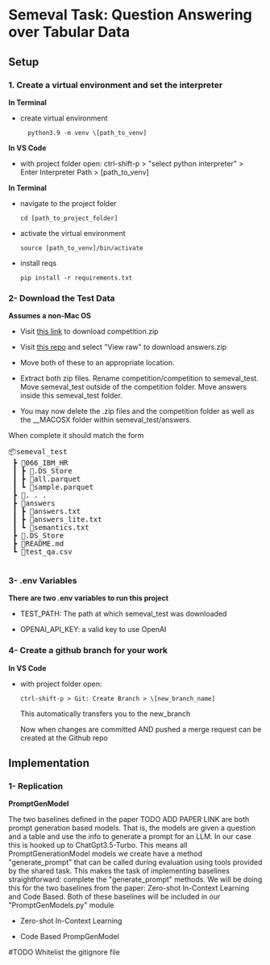 # Semeval Task: Question Answering over Tabular Data

## Setup

### 1. Create a virtual environment and set the interpreter

**In Terminal**
- create virtual environment

        python3.9 -m venv \[path_to_venv]

**In VS Code**
- with project folder open:
    ctrl-shift-p > "select python interpreter" > Enter Interpreter Path > \[path_to_venv]
    
**In Terminal**
- navigate to the project folder
    
      cd [path_to_project_folder]

- activate the virtual environment
    
      source [path_to_venv]/bin/activate

- install reqs

      pip install -r requirements.txt

### 2- Download the Test Data

**Assumes a non-Mac OS**

- Visit [this link](https://drive.google.com/file/d/1IpSi0gNPYj9a9lNbWPsL3TxIBILoLsfE/view) to download competition.zip

- Visit [this repo](https://github.com/jorses/databench_eval/blob/main/examples/answers.zip) and select "View raw" to download answers.zip

- Move both of these to an appropriate location.

- Extract both zip files. Rename competition/competition to semeval_test. Move semeval_test outside of the competition folder. Move answers inside this semeval_test folder. 

- You may now delete the .zip files and the competition folder as well as the __MACOSX folder within semeval_test/answers.

When complete it should match the form

<pre>
📦semeval_test
 ┣ 📂066_IBM_HR
 ┃ ┣ 📜.DS_Store
 ┃ ┣ 📜all.parquet
 ┃ ┗ 📜sample.parquet
 ┣ 📂. . .
 ┣ 📂answers
 ┃ ┣ 📜answers.txt
 ┃ ┣ 📜answers_lite.txt
 ┃ ┗ 📜semantics.txt
 ┣ 📜.DS_Store
 ┣ 📜README.md
 ┗ 📜test_qa.csv
 </pre>

### 3- .env Variables

**There are two .env variables to run this project**

- TEST_PATH: The path at which semeval_test was downloaded

- OPENAI_API_KEY: a valid key to use OpenAI

### 4- Create a github branch for your work

**In VS Code**
-   with project folder open:
        
        ctrl-shift-p > Git: Create Branch > \[new_branch_name]

    This automatically transfers you to the new_branch

    Now when changes are committed AND pushed a merge request can be created at the Github repo

## Implementation

### 1- Replication

**PromptGenModel**

The two baselines defined in the paper TODO ADD PAPER LINK are both
prompt generation based models. That is, the models are given a question and a table and use the info to generate a prompt for an LLM. In our case this is hooked up to ChatGpt3.5-Turbo.
This means all PromptGenerationModel models we create have a method "generate_prompt" that can be called during evaluation using tools provided by the shared task. This makes the task of implementing baselines straightforward: complete the "generate_prompt" methods.
We will be doing this for the two baselines from the paper: Zero-shot In-Context Learning and Code Based. 
Both of these baselines will be included in our "PromptGenModels.py" module

- Zero-shot In-Context Learning

- Code Based PrompGenModel

#TODO Whitelist the gitignore file